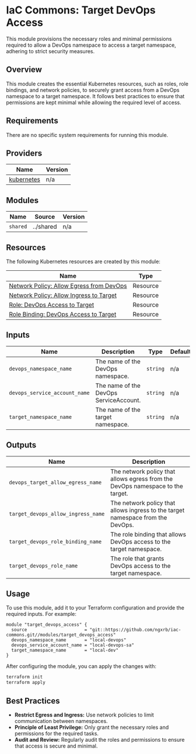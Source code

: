 # IaC Commons: Target DevOps Access

This module provisions the necessary roles and minimal permissions required to allow a DevOps namespace to access a
target namespace, adhering to strict security measures.

## Overview

This module creates the essential Kubernetes resources, such as roles, role bindings, and network policies, to securely
grant access from a DevOps namespace to a target namespace. It follows best practices to ensure that permissions are
kept minimal while allowing the required level of access.

## Requirements

There are no specific system requirements for running this module.

## Providers

| Name                                                                              | Version |
|-----------------------------------------------------------------------------------|---------|
| [kubernetes](https://registry.terraform.io/providers/hashicorp/kubernetes/latest) | n/a     |

## Modules

| Name     | Source    | Version |
|----------|-----------|---------|
| `shared` | ../shared | n/a     |

## Resources

The following Kubernetes resources are created by this module:

| Name                                                                                                                                          | Type     |
|-----------------------------------------------------------------------------------------------------------------------------------------------|----------|
| [Network Policy: Allow Egress from DevOps](https://registry.terraform.io/providers/hashicorp/kubernetes/latest/docs/resources/network_policy) | Resource |
| [Network Policy: Allow Ingress to Target](https://registry.terraform.io/providers/hashicorp/kubernetes/latest/docs/resources/network_policy)  | Resource |
| [Role: DevOps Access to Target](https://registry.terraform.io/providers/hashicorp/kubernetes/latest/docs/resources/role)                      | Resource |
| [Role Binding: DevOps Access to Target](https://registry.terraform.io/providers/hashicorp/kubernetes/latest/docs/resources/role_binding)      | Resource |

## Inputs

| Name                          | Description                            | Type     | Default | Required |
|-------------------------------|----------------------------------------|----------|---------|:--------:|
| `devops_namespace_name`       | The name of the DevOps namespace.      | `string` | n/a     |   yes    |
| `devops_service_account_name` | The name of the DevOps ServiceAccount. | `string` | n/a     |   yes    |
| `target_namespace_name`       | The name of the target namespace.      | `string` | n/a     |   yes    |

## Outputs

| Name                               | Description                                                                     |
|------------------------------------|---------------------------------------------------------------------------------|
| `devops_target_allow_egress_name`  | The network policy that allows egress from the DevOps namespace to the target.  |
| `target_devops_allow_ingress_name` | The network policy that allows ingress to the target namespace from the DevOps. |
| `target_devops_role_binding_name`  | The role binding that allows DevOps access to the target namespace.             |
| `target_devops_role_name`          | The role that grants DevOps access to the target namespace.                     |

## Usage

To use this module, add it to your Terraform configuration and provide the required inputs. For example:

```hcl
module "target_devops_access" {
  source                      = "git::https://github.com/ngxrb/iac-commons.git//modules/target_devops_access"
  devops_namespace_name       = "local-devops"
  devops_service_account_name = "local-devops-sa"
  target_namespace_name       = "local-dev"
}
```

After configuring the module, you can apply the changes with:

```bash
terraform init
terraform apply
```

## Best Practices

- **Restrict Egress and Ingress:** Use network policies to limit communication between namespaces.
- **Principle of Least Privilege:** Only grant the necessary roles and permissions for the required tasks.
- **Audit and Review:** Regularly audit the roles and permissions to ensure that access is secure and minimal.

